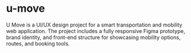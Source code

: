 # u-move
U Move is a UI/UX design project for a smart transportation and mobility web application. The project includes a fully responsive Figma prototype, brand identity, and front-end structure for showcasing mobility options, routes, and booking tools.
